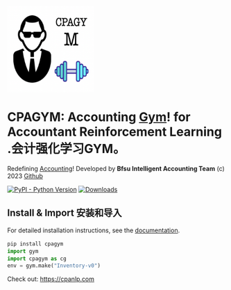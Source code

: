 
<a href="https://pypi.org/project/cpagym/">
<img src="https://raw.githubusercontent.com/accounting-intelligent-ai/cpagym/main/cpagym.png" width = "200" height = "200" alt="logo" align=center />
</a>

# CPAGYM: Accounting [Gym](https://gymnasium.farama.org/)! for Accountant Reinforcement Learning .会计强化学习GYM。

Redefining [Accounting](https://cpanlp.com/)!
Developed by **Bfsu Intelligent Accounting Team** (c) 2023
[Github](https://github.com/accounting-intelligent-ai/cpagym)

[![PyPI - Python Version](https://img.shields.io/static/v1?label=pypi&message=v0.0.12&color=blue)](https://pypi.org/project/cpanlp/)
[![Downloads](https://static.pepy.tech/badge/cpagym/week)](https://pepy.tech/project/cpagym)

## Install & Import 安装和导入
For detailed installation instructions, see the
[documentation](https://cpanlp.com/documentation).
```python
pip install cpagym
import gym
import cpagym as cg 
env = gym.make("Inventory-v0")
```


Check out: https://cpanlp.com